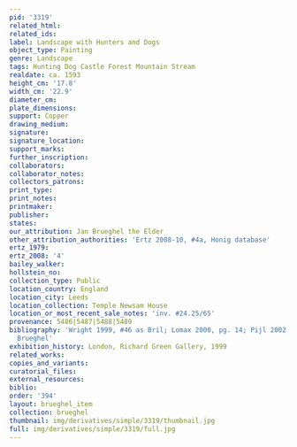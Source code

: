 ```yaml
---
pid: '3319'
related_html: 
related_ids: 
label: Landscape with Hunters and Dogs
object_type: Painting
genre: Landscape
tags: Hunting Dog Castle Forest Mountain Stream
realdate: ca. 1593
height_cm: '17.8'
width_cm: '22.9'
diameter_cm: 
plate_dimensions: 
support: Copper
drawing_medium: 
signature: 
signature_location: 
support_marks: 
further_inscription: 
collaborators: 
collaborator_notes: 
collectors_patrons: 
print_type: 
print_notes: 
printmaker: 
publisher: 
states: 
our_attribution: Jan Brueghel the Elder
other_attribution_authorities: 'Ertz 2008-10, #4a, Honig database'
ertz_1979: 
ertz_2008: '4'
bailey_walker: 
hollstein_no: 
collection_type: Public
location_country: England
location_city: Leeds
location_collection: Temple Newsam House
location_or_most_recent_sale_notes: 'inv. #24.25/65'
provenance: 5486|5487|5488|5489
bibliography: 'Wright 1999, #46 as Bril; Lomax 2000, pg. 14; Pijl 2002, 276-77, as
  Brueghel'
exhibition_history: London, Richard Green Gallery, 1999
related_works: 
copies_and_variants: 
curatorial_files: 
external_resources: 
biblio: 
order: '394'
layout: brueghel_item
collection: brueghel
thumbnail: img/derivatives/simple/3319/thumbnail.jpg
full: img/derivatives/simple/3319/full.jpg
---
```

